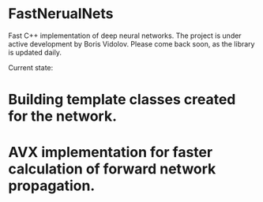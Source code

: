 FastNerualNets
==============

Fast C++ implementation of deep neural networks. The project is under active development by Boris Vidolov. Please come back soon, as the library is updated daily.

Current state:
# Building template classes created for the network.
# AVX implementation for faster calculation of forward network propagation.

